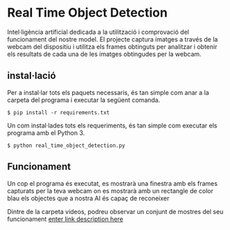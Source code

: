 # Real Time Object Detection

Intel·ligència artificial dedicada a la utilització i comprovació del funcionament del nostre model. El projecte captura imatges a través de la webcam del dispositiu i utilitza els frames obtinguts per analitzar i obtenir els resultats de cada una de les imatges obtingudes per la webcam.


## instal·lació

Per a instal·lar tots els paquets necessaris, és tan simple com anar a la carpeta del programa i executar la següent  comanda.
```console
$ pip install -r requirements.txt
```
Un com instal·lades tots els requeriments, és tan simple com executar els programa amb el Python 3.
```console
$ python real_time_object_detection.py
```

## Funcionament

Un cop el programa és executat, es mostrarà una finestra amb els frames capturats per la teva webcam on es mostrarà amb un rectangle de color blau els objectes que a nostra AI  és capaç de reconeixer

Dintre de la carpeta videos, podreu observar un conjunt de mostres del seu funcionament
[enter link description here](/Videos)
